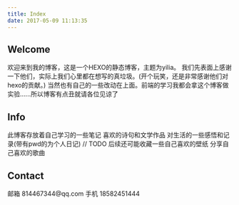 ```yaml
---
title: Index
date: 2017-05-09 11:13:35
---
```

<div style="background: url('http://wx3.sinaimg.cn/large/005P8ayVgy1fectyz9k2fj31hc0u012d.jpg') no-repeat;
 	 ">
<h2>Welcome</h2>
欢迎来到我的博客，这是一个HEXO的静态博客，主题为yilia。
我们先表面上感谢一下他们，实际上我们心里都在想<span class="heimu">写的真垃圾。(开个玩笑，还是非常感谢他们对hexo的贡献。)</span>
当然也有自己的一些改动在上面。<span class="heimu">前端的学习我都会拿这个博客做实验......所以博客有点丑就请各位见谅了</span>
<h2>Info</h2>

此博客存放着自己学习的一些笔记
喜欢的诗句和文学作品
对生活的一些感悟和记录(带有pwd的为个人日记)
// TODO
后续还可能收藏一些自己喜欢的壁纸
分享自己喜欢的歌曲
<h2>Contact</h2>
邮箱 814467344@qq.com
手机 18582451444
</div>

